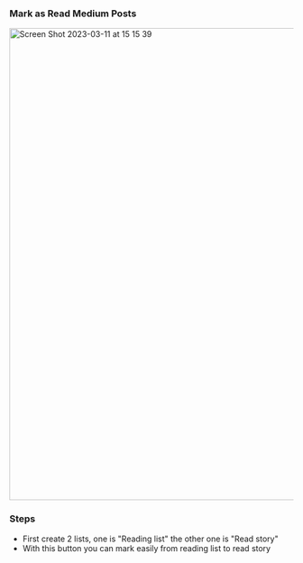 ### Mark as Read Medium Posts ###

<img width="837" alt="Screen Shot 2023-03-11 at 15 15 39" src="https://user-images.githubusercontent.com/31544037/224483943-ec3130a5-0432-45cb-8dc9-8288772ec199.png">

### Steps ###

* First create 2 lists, one is "Reading list" the other one is "Read story"
* With this button you can mark easily from reading list to read story
